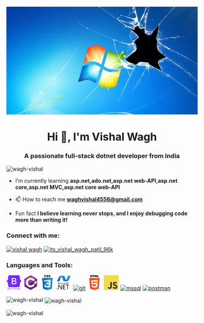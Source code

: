 ![logo](https://github.com/Wagh-Vishal/Wagh-Vishal/blob/main/c2.jpg)
<h1 align="center">Hi 👋, I'm Vishal Wagh</h1>
<h3 align="center">A passionate full-stack dotnet developer from India</h3>

<!-- Profile views -->
<p align="left"> <img src="https://komarev.com/ghpvc/?username=wagh-vishal&label=Profile%20views&color=0e75b6&style=flat" alt="wagh-vishal" /> </p>

- I’m currently learning **asp.net,ado.net,asp.net web-API,asp.net core,asp.net MVC,asp.net core web-API**

- 📫 How to reach me **waghvishal4556@gmail.com**

- Fun fact **I believe learning never stops, and I enjoy debugging code more than writing it!**

<h3 align="left">Connect with me:</h3>
<p align="left">
<a href="https://linkedin.com/in/vishal wagh" target="blank"><img align="center" src="https://raw.githubusercontent.com/rahuldkjain/github-profile-readme-generator/master/src/images/icons/Social/linked-in-alt.svg" alt="vishal wagh" height="30" width="40" /></a>
<a href="https://instagram.com/its_vishal_wagh_patil_96k" target="blank"><img align="center" src="https://raw.githubusercontent.com/rahuldkjain/github-profile-readme-generator/master/src/images/icons/Social/instagram.svg" alt="its_vishal_wagh_patil_96k" height="30" width="40" /></a>
</p>

<h3 align="left">Languages and Tools:</h3>
<p align="left">
  <!-- tool icons here -->
  <a href="https://getbootstrap.com" target="_blank" rel="noreferrer"><img src="https://raw.githubusercontent.com/devicons/devicon/master/icons/bootstrap/bootstrap-plain-wordmark.svg" alt="bootstrap" width="40" height="40"/></a>
  <a href="https://www.w3schools.com/cs/" target="_blank" rel="noreferrer"><img src="https://raw.githubusercontent.com/devicons/devicon/master/icons/csharp/csharp-original.svg" alt="csharp" width="40" height="40"/></a>
  <a href="https://www.w3schools.com/css/" target="_blank" rel="noreferrer"><img src="https://raw.githubusercontent.com/devicons/devicon/master/icons/css3/css3-original-wordmark.svg" alt="css3" width="40" height="40"/></a>
  <a href="https://dotnet.microsoft.com/" target="_blank" rel="noreferrer"><img src="https://raw.githubusercontent.com/devicons/devicon/master/icons/dot-net/dot-net-original-wordmark.svg" alt="dotnet" width="40" height="40"/></a>
  <a href="https://git-scm.com/" target="_blank" rel="noreferrer"><img src="https://www.vectorlogo.zone/logos/git-scm/git-scm-icon.svg" alt="git" width="40" height="40"/></a>
  <a href="https://www.w3.org/html/" target="_blank" rel="noreferrer"><img src="https://raw.githubusercontent.com/devicons/devicon/master/icons/html5/html5-original-wordmark.svg" alt="html5" width="40" height="40"/></a>
  <a href="https://developer.mozilla.org/en-US/docs/Web/JavaScript" target="_blank" rel="noreferrer"><img src="https://raw.githubusercontent.com/devicons/devicon/master/icons/javascript/javascript-original.svg" alt="javascript" width="40" height="40"/></a>
  <a href="https://www.microsoft.com/en-us/sql-server" target="_blank" rel="noreferrer"><img src="https://www.svgrepo.com/show/303229/microsoft-sql-server-logo.svg" alt="mssql" width="40" height="40"/></a>
  <a href="https://postman.com" target="_blank" rel="noreferrer"><img src="https://www.vectorlogo.zone/logos/getpostman/getpostman-icon.svg" alt="postman" width="40" height="40"/></a>
</p>

<!-- GitHub Stats -->
<p><img align="left" src="https://github-readme-stats.vercel.app/api/top-langs?username=wagh-vishal&show_icons=true&locale=en&layout=compact" alt="wagh-vishal" /></p>

<p>&nbsp;<img align="center" src="https://github-readme-stats.vercel.app/api?username=wagh-vishal&show_icons=true&locale=en" alt="wagh-vishal" /></p>

<p><img align="center" src="https://github-readme-streak-stats.herokuapp.com/?user=wagh-vishal&" alt="wagh-vishal" /></p>
